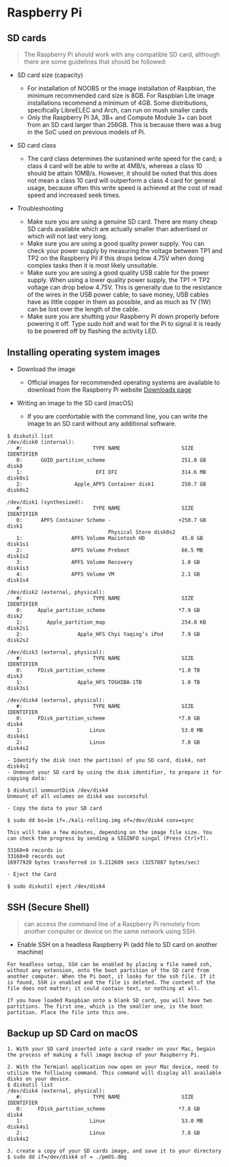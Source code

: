 Raspberry Pi
============

SD cards
--------
> The Raspberry Pi should work with any compatible SD card, although there are some guidelines that should be followed:
* SD card size (capacity)
    - For installation of NOOBS or the image installation of Raspbian, the minimum recommended card size is 8GB. For Raspbian Lite image installations recommend a minimum of 4GB. Some distributions, specifically LibreELEC and Arch, can run on mush smaller cards
    - Only the Raspberry Pi 3A, 3B+ and Compute Module 3+ can boot from an SD card larger than 256GB. This is because there was a bug in the SoC used on previous models of Pi.

* SD card class 
    - The card class determines the sustanined write speed for the card; a class 4 card will be able to write at 4MB/s, whereas a class 10 should be attain 10MB/s. However, it should be noted that this does not mean a class 10 card will outperform a class 4 card for general usage, because often this write speed is achieved at the cost of read speed and increased seek times.

* Troubleshooting 
    - Make sure you are using a genuine SD card. There are many cheap SD cards available which are actually smaller than advertised or which will not last very long.
    - Make sure you are using a good quality power supply. You can check your power supply by measuring the voltage between TP1 and TP2 on the Raspberry Pil if this drops below 4.75V when doing complex tasks then it is most likely unsuitable.
    - Make sure you are using a good quality USB cable for the power supply. When using a lower quality power supply, the TP1 -> TP2 voltage can drop below 4.75V. This is generally due to the resistance of the wires in the USB power cable; to save money, USB cables have as little copper in them as possible, and as much as 1V (1W) can be lost over the length of the cable.
    - Make sure you are shutting your Raspberry Pi down properly before powering it off. Type _sudo halt_ and wait for the Pi to signal it is ready to be powered off by flashing the activity LED.

Installing operating system images
----------------------------------
* Download the image 
    - Official images for recommended operating systems are available to download from the Raspberry Pi website [Downloads page](https://www.raspberrypi.org/downloads/)

* Writing an image to the SD card (macOS)
    - If you are comfortable with the command line, you can write the image to an SD card without any additional software.
```
$ diskutil list 
/dev/disk0 (internal):
   #:                       TYPE NAME                    SIZE       IDENTIFIER
   0:      GUID_partition_scheme                         251.0 GB   disk0
   1:                        EFI EFI                     314.6 MB   disk0s1
   2:                 Apple_APFS Container disk1         250.7 GB   disk0s2

/dev/disk1 (synthesized):
   #:                       TYPE NAME                    SIZE       IDENTIFIER
   0:      APFS Container Scheme -                      +250.7 GB   disk1
                                 Physical Store disk0s2
   1:                APFS Volume Macintosh HD            45.0 GB    disk1s1
   2:                APFS Volume Preboot                 66.5 MB    disk1s2
   3:                APFS Volume Recovery                1.0 GB     disk1s3
   4:                APFS Volume VM                      2.1 GB     disk1s4

/dev/disk2 (external, physical):
   #:                       TYPE NAME                    SIZE       IDENTIFIER
   0:     Apple_partition_scheme                        *7.9 GB     disk2
   1:        Apple_partition_map                         254.0 KB   disk2s1
   2:                  Apple_HFS Chyi Yaqing’s iPod      7.9 GB     disk2s2

/dev/disk3 (external, physical):
   #:                       TYPE NAME                    SIZE       IDENTIFIER
   0:     FDisk_partition_scheme                        *1.0 TB     disk3
   1:                  Apple_HFS TOSHIBA-1TB             1.0 TB     disk3s1

/dev/disk4 (external, physical):
   #:                       TYPE NAME                    SIZE       IDENTIFIER
   0:     FDisk_partition_scheme                        *7.8 GB     disk4
   1:                      Linux                         53.0 MB    disk4s1
   2:                      Linux                         7.8 GB     disk4s2
```
    - Identify the disk (not the partiton) of you SD card, disk4, not disk4s1 
    - Unmount your SD card by using the disk identifier, to prepare it for copying data:
```
$ diskutil unmountDisk /dev/disk4                                                               
Unmount of all volumes on disk4 was successful
```
    - Copy the data to your SD card
```
$ sudo dd bs=1m if=./kali-rolling.img of=/dev/disk4 conv=sync

This will take a few minutes, depending on the image file size. You can check the progress by sending a SIGINFO singal (Press Ctrl+T).

33160+0 records in
33160+0 records out
16977920 bytes transferred in 5.212609 secs (3257087 bytes/sec)
```
    - Eject the Card 
```
$ sudo diskutil eject /dev/disk4
```

SSH (Secure Shell)
------------------
> can access the command line of a Raspberry Pi remotely from another computer or device on the same network using SSH.
* Enable SSH on a headless Raspberry Pi (add file to SD card on another machine)
```
For headless setup, SSH can be enabled by placing a file named ssh, without any extension, onto the boot partition of the SD card from another computer. When the Pi boot, it looks for the ssh file. If it is found, SSH is enabled and the file is deleted. The content of the file does not matter; it could contain text, or nothing at all.

If you have loaded Raspbian onto a blank SD card, you will have two partitions. The first one, which is the smaller one, is the boot partition. Place the file into this one.
```

Backup up SD Card on macOS 
--------------------------
```
1. With your SD card inserted into a card reader on your Mac, begain the process of making a full image backup of your Raspberry Pi.

2. With the Termianl application now open on your Mac device, need to utilize the folliwing command. This command will display all available disks on your device.
$ diskutil list 
/dev/disk4 (external, physical):
   #:                       TYPE NAME                    SIZE       IDENTIFIER
   0:     FDisk_partition_scheme                        *7.8 GB     disk4
   1:                      Linux                         53.0 MB    disk4s1
   2:                      Linux                         7.8 GB     disk4s2

3. create a copy of your SD cards image, and save it to your directory 
$ sudo dd if=/dev/disk4 of = ./pmOS.dmg
```
